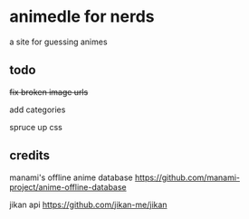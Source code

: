 # animedle for nerds
a site for guessing animes
## todo
~~fix broken image urls~~

add categories

spruce up css
## credits
manami's offline anime database
https://github.com/manami-project/anime-offline-database

jikan api
https://github.com/jikan-me/jikan
